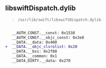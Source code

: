 ## libswiftDispatch.dylib

> `/usr/lib/swift/libswiftDispatch.dylib`

```diff

   __AUTH_CONST.__const: 0x1538
   __AUTH_CONST.__objc_const: 0x3e8
   __DATA.__data: 0x400
+  __DATA.__objc_clsrolist: 0x20
   __DATA.__bss: 0x2f80
   __DATA.__common: 0x1
   __DATA_DIRTY.__data: 0x270

```
